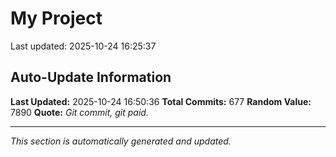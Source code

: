 # My Project


Last updated: 2025-10-24 16:25:37












































































































































































































































































































































































































































































































































































































































































































































































































































































































































































































































































































## Auto-Update Information

**Last Updated:** 2025-10-24 16:50:36
**Total Commits:** 677
**Random Value:** 7890
**Quote:** _Git commit, git paid._

---
_This section is automatically generated and updated._